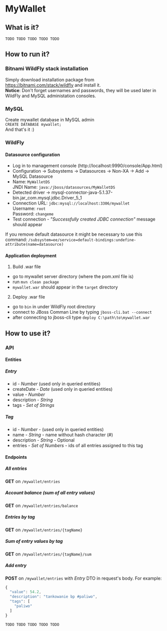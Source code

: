 # MyWallet

## What is it?
`TODO TODO TODO TODO TODO`

## How to run it?
### Bitnami WildFly stack installation
Simply download installation package from https://bitnami.com/stack/wildfly and install it.  
**Notice**: Don't forget usernames and passwords, they will be used later in WildFly and MySQL administation consoles.

### MySQL
Create mywallet database in MySQL admin  
`CREATE DATABASE mywallet;`  
And that's it :)

### WildFly
#### Datasource configuration
  - Log in to management console (http://localhost:9990/console/App.html)
  - Configuration -> Subsystems -> Datasources -> Non-XA -> Add -> MySQL Datasource
  - Name: `MyWalletDS`  
    JNDI Name: `java:/jboss/datasources/MyWalletDS`
  - Detected driver -> mysql-connector-java-5.1.37-bin.jar_com.mysql.jdbc.Driver_5_1
  - Connection URL: `jdbc:mysql://localhost:3306/mywallet`  
    Username: `root`  
    Password: `changeme`
  - Test connection - *"Successfully created JDBC connection"* message should appear

If you remove default datasource it might be necessary to use this command:
`/subsystem=ee/service=default-bindings:undefine-attribute(name=datasource)`

#### Application deployment
1. Build .war file
 - go to mywallet server directory (where the pom.xml file is) 
 - run `mvn clean package`
 - `mywallet.war` should appear in the `target` directory
2. Deploy .war file
 - go to `bin` in under WildFly root directory
 - connect to JBoss Comman Line by typing `jboss-cli.bat --connect`
 - after connecting to jboss-cli type `deploy C:\path\to\mywallet.war`

## How to use it?
### API
#### Entities
##### Entry
- id - *Number* (used only in queried entities)
- createDate - *Date* (used only in queried entities)
- value - *Number*
- description - *String*
- tags - *Set of Strings*

##### Tag
- id - *Number* - (used only in queried entities)
- name - *String* - name without hash character (#)
- description - *String* - Optional
- entries - *Set of Numbers* - ids of all entries assigned to this tag

#### Endpoints
##### All entries
**GET** on `/mywallet/entries`

##### Account balance (sum of all entry values)
**GET** on `/mywallet/entries/balance`

##### Entries by tag
**GET** on `/mywallet/entries/{tagName}`

##### Sum of entry values by tag
**GET** on `/mywallet/entries/{tagName}/sum`

##### Add entry
**POST** on `/mywallet/entries` with *Entry* DTO in request's body. For example:
```javascript
{
  "value": 54.2,
  "description": "tankowanie bp #paliwo",
  "tags": [
    "paliwo"
  ]
}
```

`TODO TODO TODO TODO TODO`
